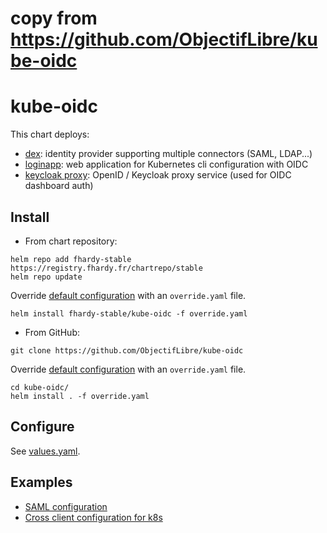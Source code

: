 # copy from https://github.com/ObjectifLibre/kube-oidc

# kube-oidc

This chart deploys:
* [dex](https://github.com/dexidp/dex): identity provider supporting multiple connectors (SAML, LDAP...)
* [loginapp](https://github.com/fydrah/loginapp): web application for Kubernetes cli configuration with OIDC
* [keycloak proxy](https://github.com/keycloak/keycloak-gatekeeper): OpenID / Keycloak proxy service (used for OIDC dashboard auth)

## Install

* From chart repository:

```
helm repo add fhardy-stable https://registry.fhardy.fr/chartrepo/stable
helm repo update
```

Override [default configuration](./values.yaml) with an `override.yaml` file.

```
helm install fhardy-stable/kube-oidc -f override.yaml
```

* From GitHub:

```
git clone https://github.com/ObjectifLibre/kube-oidc
```

Override [default configuration](./values.yaml) with an `override.yaml` file.

```
cd kube-oidc/
helm install . -f override.yaml
```

## Configure

See [values.yaml](./values.yaml).

## Examples

* [SAML configuration](./examples/SAML.md)
* [Cross client configuration for k8s](./examples/cross-client.md)
